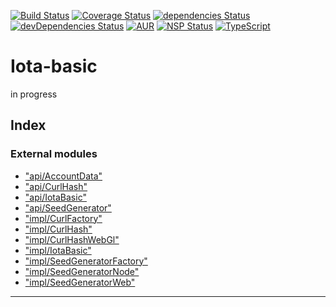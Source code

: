 



[![Build Status](https://travis-ci.org/thedewpoint/iotauth.svg?branch=master)](https://travis-ci.org/thedewpoint/iota-basic.svg?branch=master)
[![Coverage Status](https://coveralls.io/repos/github/thedewpoint/iota-basic/badge.svg?branch=master&1)](https://coveralls.io/github/thedewpoint/iota-basic?branch=master)
[![dependencies Status](https://david-dm.org/thedewpoint/iota-basic/status.svg)](https://david-dm.org/thedewpoint/iota-basic)  [![devDependencies Status](https://david-dm.org/thedewpoint/iota-basic/dev-status.svg)](https://david-dm.org/thedewpoint/iota-basic?type=dev) 
[![AUR](https://img.shields.io/aur/license/yaourt.svg)]()
[![NSP Status](https://nodesecurity.io/orgs/iota-basic/projects/3e32075b-34e3-4847-a495-e5d5e70a3022/badge)](https://nodesecurity.io/orgs/iota-basic/projects/3e32075b-34e3-4847-a495-e5d5e70a3022)
[![TypeScript](https://badges.frapsoft.com/typescript/code/typescript.svg?v=101)](https://github.com/ellerbrock/typescript-badges/)

# Iota-basic
in progress


## Index

### External modules

* ["api/AccountData"](modules/_api_accountdata_.md)
* ["api/CurlHash"](modules/_api_curlhash_.md)
* ["api/IotaBasic"](modules/_api_iotabasic_.md)
* ["api/SeedGenerator"](modules/_api_seedgenerator_.md)
* ["impl/CurlFactory"](modules/_impl_curlfactory_.md)
* ["impl/CurlHash"](modules/_impl_curlhash_.md)
* ["impl/CurlHashWebGl"](modules/_impl_curlhashwebgl_.md)
* ["impl/IotaBasic"](modules/_impl_iotabasic_.md)
* ["impl/SeedGeneratorFactory"](modules/_impl_seedgeneratorfactory_.md)
* ["impl/SeedGeneratorNode"](modules/_impl_seedgeneratornode_.md)
* ["impl/SeedGeneratorWeb"](modules/_impl_seedgeneratorweb_.md)



---
